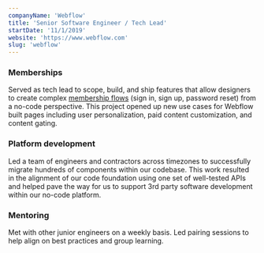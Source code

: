```yaml
---
companyName: 'Webflow'
title: 'Senior Software Engineer / Tech Lead'
startDate: '11/1/2019'
website: 'https://www.webflow.com'
slug: 'webflow'
---
```


### Memberships

Served as tech lead to scope, build, and ship features that allow designers to create complex [membership flows](https://webflow.com/memberships) (sign in, sign up, password reset) from a no-code perspective. This project opened up new use cases for Webflow built pages including user personalization, paid content customization, and content gating.

### Platform development

Led a team of engineers and contractors across timezones to successfully migrate hundreds of components within our codebase. This work resulted in the alignment of our code foundation using one set of well-tested APIs and helped pave the way for us to support 3rd party software development within our no-code platform.

### Mentoring

Met with other junior engineers on a weekly basis. Led pairing sessions to help align on best practices and group learning.
